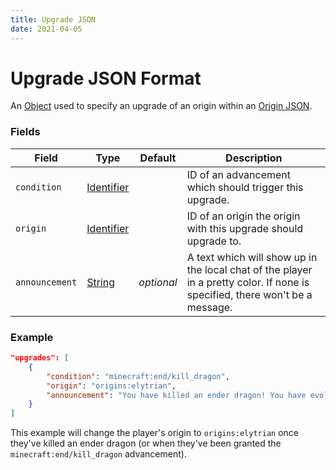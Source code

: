 ```yaml
---
title: Upgrade JSON
date: 2021-04-05
---
```


# Upgrade JSON Format

An [Object](../types/data_types/object.md) used to specify an upgrade of an origin within an [Origin JSON](origin.md).


### Fields

Field  | Type | Default | Description
-------|------|---------|-------------
`condition` | [Identifier](../types/data_types/identifier.md) | | ID of an advancement which should trigger this upgrade.
`origin` | [Identifier](../types/data_types/identifier.md) | | ID of an origin the origin with this upgrade should upgrade to.
`announcement` | [String](../types/data_types/string.md) | _optional_ | A text which will show up in the local chat of the player in a pretty color. If none is specified, there won't be a message.

### Example
```json
"upgrades": [
    {
        "condition": "minecraft:end/kill_dragon",
        "origin": "origins:elytrian",
        "announcement": "You have killed an ender dragon! You have evolved to Elytrian"
    }
]
```
This example will change the player's origin to `origins:elytrian` once they've killed an ender dragon (or when they've been granted the `minecraft:end/kill_dragon` advancement).